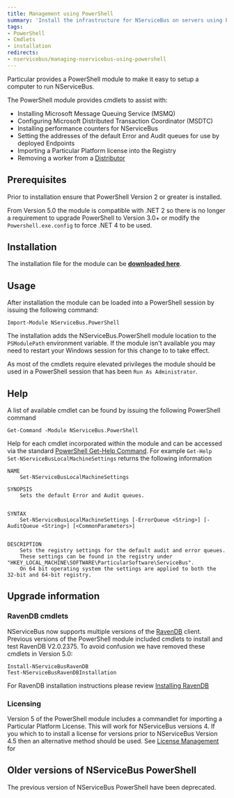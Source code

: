 ```yaml
---
title: Management using PowerShell
summary: 'Install the infrastructure for NServiceBus on servers using PowerShell. '
tags:
- PowerShell
- Cmdlets
- installation
redirects:
- nservicebus/managing-nservicebus-using-powershell
---
```


Particular provides a PowerShell module to make it easy to setup a computer to run NServiceBus.

The PowerShell module provides cmdlets to assist with:

- Installing Microsoft Message Queuing Service (MSMQ)
- Configuring Microsoft Distributed Transaction Coordinator (MSDTC)
- Installing performance counters for NServiceBus 
- Setting the addresses of the default Error and Audit queues for use by deployed Endpoints 
- Importing a Particular Platform license into the Registry
- Removing a worker from a [Distributor](/nservicebus/scalability-and-ha/distributor/)


## Prerequisites

Prior to installation ensure that PowerShell Version 2 or greater is installed. 

From Version 5.0 the module is compatible with .NET 2 so there is no longer a requirement to upgrade PowerShell to Version 3.0+ or modify the `Powershell.exe.config` to force .NET 4 to be used.


## Installation

The installation file for the module can be **[downloaded here](https://github.com/particular/NServicebus.Powershell/releases/latest)**.


## Usage

After installation the module can be loaded into a PowerShell session by issuing the following command:

	Import-Module NServiceBus.PowerShell

The installation adds the NServiceBus.PowerShell module location to the `PSModulePath` environment variable. If the module isn't available you may need to restart your Windows session for this change to to take effect.

As most of the cmdlets require elevated privileges the module should be used in a PowerShell session that has been `Run As Administrator`. 

## Help  
  
A list of available cmdlet can be found by issuing the following PowerShell command

	Get-Command -Module NServiceBus.PowerShell

Help for each cmdlet incorporated within the module and can be accessed via the standard [PowerShell Get-Help Command](https://technet.microsoft.com/en-us/library/ee176848.aspx). For example `Get-Help Set-NServiceBusLocalMachineSettings` returns the following information

	NAME
	    Set-NServiceBusLocalMachineSettings
    
	SYNOPSIS
	    Sets the default Error and Audit queues.
    
    
	SYNTAX
	    Set-NServiceBusLocalMachineSettings [-ErrorQueue <String>] [-AuditQueue <String>] [<CommonParameters>]
    
    
	DESCRIPTION
	    Sets the registry settings for the default audit and error queues.
        These settings can be found in the registry under "HKEY_LOCAL_MACHINE\SOFTWARE\ParticularSoftware\ServiceBus".
		On 64 bit operating system the settings are applied to both the 32-bit and 64-bit registry.


## Upgrade information


### RavenDB cmdlets

NServiceBus now supports multiple versions of the [RavenDB](/nservicebus/ravendb/version-compatibility.md) client. Previous versions of the PowerShell module included cmdlets to install and test RavenDB V2.0.2375. To avoid confusion we have removed these cmdlets in Version 5.0:

	Install-NServiceBusRavenDB
	Test-NServiceBusRavenDBInstallation

For RavenDB installation instructions please review [Installing RavenDB](/nservicebus/ravendb/installation.md) 


### Licensing 
   
Version 5 of the PowerShell module includes a commandlet for importing a Particular Platform License. This will work for NServiceBus versions 4. If you which to to install a license for versions prior to NServiceBus Version 4.5 then an alternative method should be used. See [License Management](/nservicebus/licensing/license-management.md) for


## Older versions of NServiceBus PowerShell

The previous version of NServiceBus PowerShell have been deprecated.